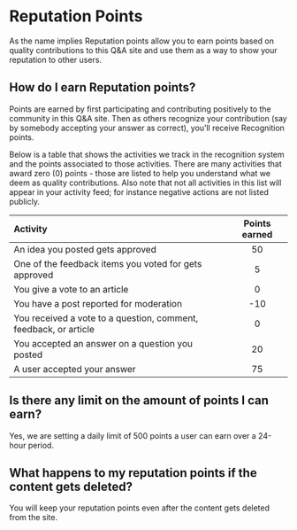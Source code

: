 # Reputation Points 
As the name implies Reputation points allow you to earn points based on quality contributions to this Q&A site and use them as a way to show your reputation to other users.

## How do I earn Reputation points?
Points are earned by first participating and contributing positively to the community in this Q&A site. Then as others recognize your contribution (say by somebody accepting your answer as correct), you’ll receive Recognition points.

Below is a table that shows the activities we track in the recognition system and the points associated to those activities. There are many activities that award zero (0) points - those are listed to help you understand what we deem as quality contributions. Also note that not all activities in this list will appear in your activity feed; for instance negative actions are not listed publicly.

| Activity  | Points earned |
| :----- | :-----: |
| An idea you posted gets approved | 50  |
| One of the feedback items you voted for gets approved | 5 |
| You give a vote to an article | 0 |
| You have a post reported for moderation  | -10 |
| You received a vote to a question, comment, feedback, or article  | 0 |
| You accepted an answer on a question you posted | 20  |
| A user accepted your answer | 75  |

## Is there any limit on the amount of points I can earn?
Yes, we are setting a daily limit of 500 points a user can earn over a 24-hour period.

## What happens to my reputation points if the content gets deleted?
You will keep your reputation points even after the content gets deleted from the site.
